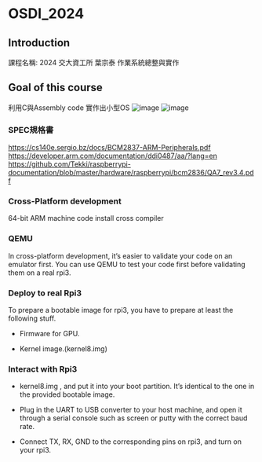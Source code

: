 # OSDI_2024

## Introduction 
課程名稱: 2024 交大資工所 葉宗泰 作業系統總整與實作

## Goal of this course
利用C與Assembly code 實作出小型OS
![image](https://github.com/lillianone02/OSDI_2024/assets/47809755/f73c654f-6141-4a7e-8766-68a4a6303544)
![image](https://github.com/lillianone02/OSDI_2024/assets/47809755/b67f5e9f-a7b6-4516-b330-a1d166f8ee29)

### SPEC規格書
https://cs140e.sergio.bz/docs/BCM2837-ARM-Peripherals.pdf
https://developer.arm.com/documentation/ddi0487/aa/?lang=en
https://github.com/Tekki/raspberrypi-documentation/blob/master/hardware/raspberrypi/bcm2836/QA7_rev3.4.pdf
### Cross-Platform development
64-bit ARM machine code
install cross compiler
### QEMU
In cross-platform development, it’s easier to validate your code on an emulator first. You can use QEMU to test your code first before validating them on a real rpi3.
### Deploy to real Rpi3
To prepare a bootable image for rpi3, you have to prepare at least the following stuff.

* Firmware for GPU.

* Kernel image.(kernel8.img)
### Interact with Rpi3
* kernel8.img , and put it into your boot partition. It’s identical to the one in the provided bootable image.

* Plug in the UART to USB converter to your host machine, and open it through a serial console such as screen or putty with the correct baud rate.

* Connect TX, RX, GND to the corresponding pins on rpi3, and turn on your rpi3.
